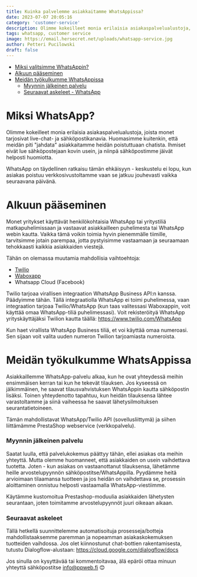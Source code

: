 ```yaml
---
title: Kuinka palvelemme asiakkaitamme WhatsAppissa?
date: 2023-07-07 20:05:16
category: 'customer-service'
description: Olimme kokeilleet monia erilaisia asiakaspalvelualustoja, joista monet tarjosivat live-chat- ja sähköpostikanavia. Huomasimme kuitenkin, että meidän piti "jahdata" asiakkaitamme heidän poistuttuaan chatista.
tags: whatsapp, customer service
image: https://email.hersecret.net/uploads/whatsapp-service.jpg
author: Petteri Pucilowski
draft: false
---
```


- [Miksi valitsimme WhatsAppin?](#miksi-whatsapp)
- [Alkuun pääseminen](#alkuun-pääseminen)
- [Meidän työkulkumme WhatsAppissa](#meidän-työkulkumme-whatsappissa)
    - [Myynnin jälkeinen palvelu](#myynnin-jälkeinen-palvelu)
    - [Seuraavat askeleet - WhatsApp](#seuraavat-askeleet)

# Miksi WhatsApp?

Olimme kokeilleet monia erilaisia asiakaspalvelualustoja, joista monet tarjosivat live-chat- ja sähköpostikanavia. Huomasimme kuitenkin, että meidän piti "jahdata" asiakkaitamme heidän poistuttuaan chatista. Ihmiset eivät lue sähköpostejaan kovin usein, ja niinpä sähköpostimme jäivät helposti huomiotta.

WhatsApp on täydellinen ratkaisu tämän ehkäisyyn - keskustelu ei lopu, kun asiakas poistuu verkkosivustoltamme vaan se jatkuu jouhevasti vaikka seuraavana päivänä.

# Alkuun pääseminen

Monet yritykset käyttävät henkilökohtaisia WhatsApp tai yritystiliä matkapuhelimissaan ja vastaavat asiakkailleen puhelimesta tai WhatsApp webin kautta. Vaikka tämä voikin toimia hyvin pienemmälle tiimille, tarvitsimme jotain parempaa, jotta pystyisimme vastaamaan ja seuraamaan tehokkaasti kaikkia asiakkaiden viestejä.

Tähän on olemassa muutamia mahdollisia vaihtoehtoja:

- <a href="https://www.twilio.com/WhatsApp" target="_blank">Twilio</a>
- <a href="https://www.waboxapp.com/" target="_blank">Waboxapp</a>
- Whatsapp Cloud (Facebook)

Twilio tarjoaa virallisen integraation WhatsApp Business API:n kanssa. Päädyimme tähän. Tällä integraatiolla WhatsApp ei toimi puhelimessa, vaan integraation tarjoaa Twilio/WhatsApp (kun taas valitessasi Waboxappin, voit käyttää omaa WhatsApp-tiliä puhelimessasi). Voit rekisteröityä WhatsApp yrityskäyttäjäksi Twilion kautta täällä: https://www.twilio.com/WhatsApp

Kun haet virallista WhatsApp Business tiliä, et voi käyttää omaa numeroasi. Sen sijaan voit valita uuden numeron Twilion tarjoamiasta numeroista.

# Meidän työkulkumme WhatsAppissa

Asiakkaillemme WhatsApp-palvelu alkaa, kun he ovat yhteydessä meihin ensimmäisen kerran tai kun he tekevät tilauksen. Jos kyseessä on jälkimmäinen, he saavat tilausvahvistuksen WhatsAppin kautta sähköpostin lisäksi. Toinen yhteydenotto tapahtuu, kun heidän tilauksensa lähtee varastoltamme ja siinä vaiheessa he saavat lähetysilmoituksen seurantatietoineen.

Tämän mahdollistavat WhatsApp/Twilio API (sovellusliittymä) ja siihen liittämämme PrestaShop webservice (verkkopalvelu).

### Myynnin jälkeinen palvelu

Saatat luulla, että palvelukokemus päättyy tähän, ellei asiakas ota meihin yhteyttä. Mutta olemme huomanneet, että asiakkaiden on usein vaihdettava tuotetta. Joten - kun asiakas on vastaanottanut tilauksensa, lähetämme heille arvostelupyynnön sähköpostitse/WhatsAppilla. Pyydämme heitä arvioimaan tilaamansa tuotteen ja jos heidän on vaihdettava se, prosessin aloittaminen onnistuu helposti vastaamalla WhatsApp-viestiimme.

Käytämme kustomoitua Prestashop-moduulia asiakkaiden lähetysten seurantaan, joten toimitamme arvostelupyynnöt juuri oikeaan aikaan.

### Seuraavat askeleet

Tällä hetkellä suunnittelemme automatisoituja prosesseja/botteja mahdollistaaksemme paremman ja nopeamman asiakaskokemuksen tuotteiden vaihdossa. Jos olet kiinnostunut chat-bottien rakentamisesta, tutustu Dialogflow-alustaan: https://cloud.google.com/dialogflow/docs

Jos sinulla on kysyttävää tai kommentoitavaa, älä epäröi ottaa minuun yhteyttä sähköpostitse <a href="mailto:info@ppweb.fi">info@ppweb.fi</a> 😊
